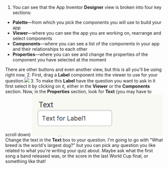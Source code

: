 1. You can see that the App Inventor **Designer** view is broken into four key sections:
  * **Palette**—from which you pick the components you will use to build your app
  * **Viewer**—where you can see the app you are working on, rearrange and select components
  * **Components**—where you can see a list of the components in your app and their relationships to each other
  * **Properties**—where you can see and change the properties of the component you have selected at the moment
  
  There are other buttons and even another view, but this is all you'll be using right now.
2. First, drag a **Label** component into the viewer to use for your question.![](/assets/Label.png)
3. To make this **Label** have the question you want to ask in it first select it by clicking on it, either in the **Viewer** or the **Components** section. Now, in the **Properties** section, look for **Text** (you may have to scroll down)
  ![](/assets/Properties-text.png)  
  Change the text in the **Text** box to your question. I'm going to go with "What breed is the world's largest dog?" but you can pick any question you like related to what you're writing your quiz about. Maybe ask what the first song a band released was, or the score in the last World Cup final, or something like that!